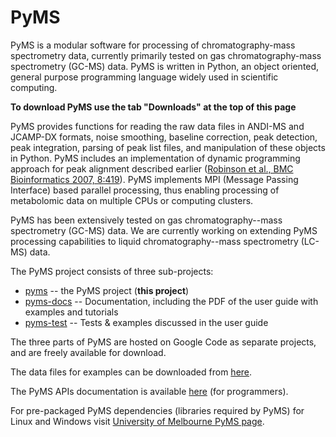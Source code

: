 # PyMS #

PyMS is a modular software for processing of chromatography-mass spectrometry data, currently primarily tested on gas chromatography-mass spectrometry (GC-MS) data. PyMS is written in Python, an object oriented, general purpose programming language widely used in scientific computing.

**To download PyMS use the tab "Downloads" at the top of this page**

PyMS provides functions for reading the raw data files in ANDI-MS and JCAMP-DX formats,
noise smoothing, baseline correction, peak detection, peak integration, parsing of peak list files, and manipulation of these objects in Python. PyMS includes an implementation of  dynamic programming approach for peak alignment described earlier ([Robinson et al., BMC Bioinformatics 2007, 8:419](http://www.biomedcentral.com/1471-2105/8/419/)). PyMS implements MPI (Message Passing Interface) based parallel processing, thus enabling processing of metabolomic data on multiple CPUs or computing clusters.

PyMS has been extensively tested on gas chromatography--mass spectrometry (GC-MS) data. We are currently working on extending PyMS processing capabilities to liquid chromatography--mass spectrometry (LC-MS) data.

The PyMS project consists of three sub-projects:

  * [pyms](http://code.google.com/p/pyms/) -- the PyMS project (**this project**)
  * [pyms-docs](http://code.google.com/p/pyms-docs/) -- Documentation, including the PDF of the user guide with examples and tutorials
  * [pyms-test](http://code.google.com/p/pyms-test/) -- Tests & examples discussed in the user guide

The three parts of PyMS are hosted on Google Code as separate projects, and are freely available for download.

The data files for examples can be downloaded from
[here](http://bioinformatics.bio21.unimelb.edu.au/pyms/data/).

The PyMS APIs documentation is available [here](http://bioinformatics.bio21.unimelb.edu.au/pyms/api/index.html) (for programmers).

For pre-packaged PyMS dependencies (libraries required by PyMS) for Linux and Windows visit [University of Melbourne PyMS page](http://bioinformatics.bio21.unimelb.edu.au/pyms.html).
